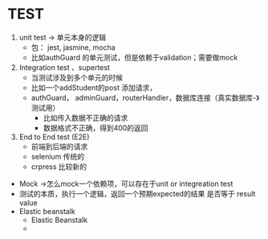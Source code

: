 # TEST
1. unit test -> 单元本身的逻辑
    * 包： jest, jasmine, mocha 
    * 比如authGuard 的单元测试，但是依赖于validation；需要做mock
2. Integration test 、supertest
    * 当测试涉及到多个单元的时候
    * 比如一个addStudent的post 添加请求，
    * authGuard， adminGuard，routerHandler，数据库连接（真实数据库-》测试用）
        - 比如传入数据不正确的请求
        - 数据格式不正确，得到400的返回
3. End to End test (E2E)
    * 前端到后端的请求
    * selenium 传统的
    * crpress  比较新的

* Mock ->怎么mock一个依赖项，可以存在于unit or integreation test 
* 测试的本质，执行一个逻辑，返回一个预期expected的结果 是否等于 result value
* Elastic beanstalk
  * Elastic Beanstalk 
  * 